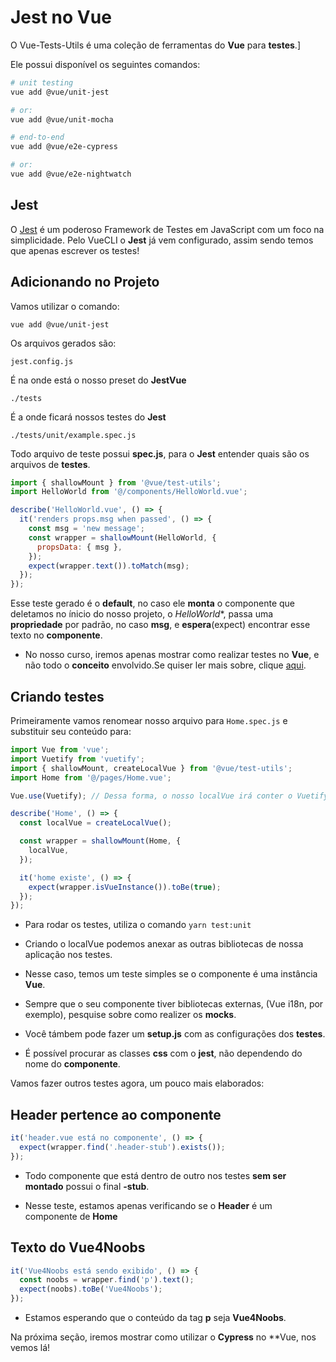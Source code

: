 # Jest no Vue

O Vue-Tests-Utils é uma coleção de ferramentas do **Vue** para **testes**.]

Ele possui disponível os seguintes comandos:

```bash
# unit testing
vue add @vue/unit-jest

# or:
vue add @vue/unit-mocha

# end-to-end
vue add @vue/e2e-cypress

# or:
vue add @vue/e2e-nightwatch
```

## Jest

O [Jest](https://jestjs.io/pt-BR/) é um poderoso Framework de Testes em JavaScript com um foco na simplicidade. Pelo VueCLI o **Jest** já vem configurado, assim sendo temos que apenas escrever os testes!

## Adicionando no Projeto

Vamos utilizar o comando:

`vue add @vue/unit-jest`

Os arquivos gerados são:

`jest.config.js`

É na onde está o nosso preset do **JestVue**

`./tests`

É a onde ficará nossos testes do **Jest**

`./tests/unit/example.spec.js`

Todo arquivo de teste possui **spec.js**, para o **Jest** entender quais são os arquivos de **testes**.

```js
import { shallowMount } from '@vue/test-utils';
import HelloWorld from '@/components/HelloWorld.vue';

describe('HelloWorld.vue', () => {
  it('renders props.msg when passed', () => {
    const msg = 'new message';
    const wrapper = shallowMount(HelloWorld, {
      propsData: { msg },
    });
    expect(wrapper.text()).toMatch(msg);
  });
});
```

Esse teste gerado é o **default**, no caso ele **monta** o componente que deletamos no ínicio do nosso projeto, o *HelloWorld**, passa uma **propriedade** por padrão, no caso **msg**, e **espera**(expect) encontrar esse texto no **componente**.

* No nosso curso, iremos apenas mostrar como realizar testes no **Vue**, e não todo o **conceito** envolvido.Se quiser ler mais sobre, clique [aqui](https://medium.com/trainingcenter/uma-vis%C3%A3o-geral-de-testes-em-javascript-em-2018-8484154caf63).

## Criando testes

Primeiramente vamos renomear nosso arquivo para `Home.spec.js` e substituir seu conteúdo para:

```js
import Vue from 'vue';
import Vuetify from 'vuetify';
import { shallowMount, createLocalVue } from '@vue/test-utils';
import Home from '@/pages/Home.vue';

Vue.use(Vuetify); // Dessa forma, o nosso localVue irá conter o Vuetify

describe('Home', () => {
  const localVue = createLocalVue();

  const wrapper = shallowMount(Home, {
    localVue,
  });

  it('home existe', () => {
    expect(wrapper.isVueInstance()).toBe(true);
  });
});
```

* Para rodar os testes, utiliza o comando `yarn test:unit`

* Criando o localVue podemos anexar as outras bibliotecas de nossa aplicação nos testes.

* Nesse caso, temos um teste simples se o componente é uma instância **Vue**.

* Sempre que o seu componente tiver bibliotecas externas, (Vue i18n, por exemplo), pesquise sobre como realizer os **mocks**.

* Você támbem pode fazer um **setup.js** com as configurações dos **testes**.

* É possível procurar as classes **css** com o **jest**, não dependendo do nome do **componente**.

Vamos fazer outros testes agora, um pouco mais elaborados:

## Header pertence ao componente

```js
it('header.vue está no componente', () => {
  expect(wrapper.find('.header-stub').exists());
});
```

* Todo componente que está dentro de outro nos testes **sem ser montado** possui o final **-stub**.

* Nesse teste, estamos apenas verificando se o **Header** é um componente de **Home**

## Texto do Vue4Noobs

```js
it('Vue4Noobs está sendo exibido', () => {
  const noobs = wrapper.find('p').text();
  expect(noobs).toBe('Vue4Noobs');
});
```

* Estamos esperando que o conteúdo da tag **p** seja **Vue4Noobs**.

Na próxima seção, iremos mostrar como utilizar o **Cypress** no **Vue, nos vemos lá!

